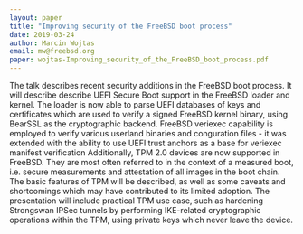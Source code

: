 ```yaml
---
layout: paper
title: "Improving security of the FreeBSD boot process"
date: 2019-03-24
author: Marcin Wojtas
email: mw@freebsd.org
paper: wojtas-Improving_security_of_the_FreeBSD_boot_process.pdf
---
```

The talk describes recent security additions in the FreeBSD boot process. It will describe describe UEFI Secure Boot support in the FreeBSD loader and kernel. The loader is now able to parse UEFI databases of keys and certificates which are used to verify a signed FreeBSD kernel binary, using BearSSL as the cryptographic backend. FreeBSD veriexec capability is employed to verify various userland binaries and conguration files - it was extended with the ability to use UEFI trust anchors as a base for veriexec manifest verification Additionally, TPM 2.0 devices are now supported in FreeBSD. They are most often referred to in the context of a measured boot, i.e. secure measurements and attestation of all images in the boot chain. The basic features of TPM will be described, as well as some caveats and shortcomings which may have contributed to its limited adoption. The presentation will include practical TPM use case, such as hardening Strongswan IPSec tunnels by performing IKE-related cryptographic operations within the TPM, using private keys which never leave the device.
